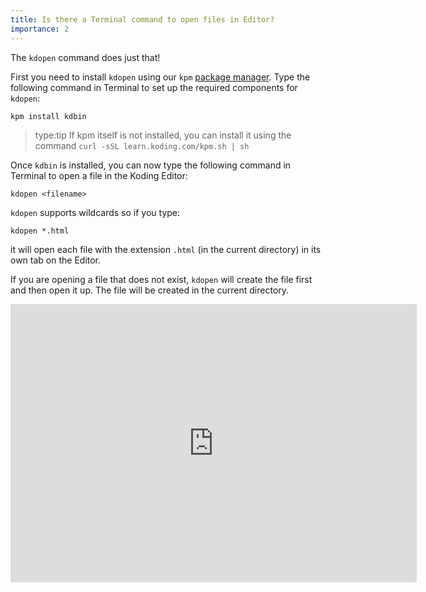 ```yaml
---
title: Is there a Terminal command to open files in Editor? 
importance: 2
---
```


The `kdopen` command does just that! 

First you need to install `kdopen` using our `kpm` [package manager](http://learn.koding.com/guides/getting-started-kpm/). Type the following command in Terminal to set up the required components for `kdopen`:
```
kpm install kdbin
```
> type:tip
> If kpm itself is not installed, you can install it using the command 
> `curl -sSL learn.koding.com/kpm.sh | sh`

Once `kdbin` is installed, you can now type the following command in Terminal
to open a file in the Koding Editor:
```
kdopen <filename>
```

`kdopen` supports wildcards so if you type:
```
kdopen *.html
```
it will open each file with the extension `.html` (in the current directory) in its own tab on the Editor.

If you are opening a file that does not exist, `kdopen` will create the file first
and then open it up. The file will be created in the current directory.

<center>
<iframe width="650" height="445" src="https://www.youtube.com/embed/sns_0UZhxi8" frameborder="0" allowfullscreen></iframe>
</center>
